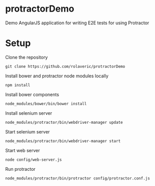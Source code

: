 protractorDemo
==============

Demo AngularJS application for writing E2E tests for using Protractor

# Setup

Clone the repository

`git clone https://github.com/rolaveric/protractorDemo`

Install bower and protractor node modules locally

`npm install`

Install bower components

`node_modules/bower/bin/bower install`

Install selenium server

`node_modules/protractor/bin/webdriver-manager update`

Start selenium server

`node_modules/protractor/bin/webdriver-manager start`

Start web server

`node config/web-server.js`

Run protractor

`node_modules/protractor/bin/protractor config/protractor.conf.js`

